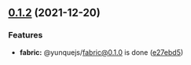 ## [0.1.2](https://github.com/yunquejs/yunque/compare/0.1.6...0.1.2) (2021-12-20)


### Features

* **fabric:** @yunquejs/fabric@0.1.0 is done ([e27ebd5](https://github.com/yunquejs/yunque/commit/e27ebd5166c770b575ef5c44c33763ee7da26dbb))



